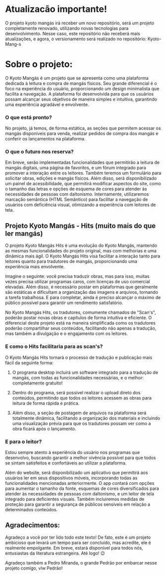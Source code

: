 # Atualizacão importante!

O projeto kyoto mangás irá receber um novo repositório, será um projeto completamente renovado, utilizando novas tecnologias para desenvolvimento.
Nesse caso, este repositório não receberá mais atualizações, e agora, o versionamento será realizado no repositório: Kyoto-Mang-s

# Sobre o projeto:
O Kyoto Mangás é um projeto que se apresenta como uma plataforma dedicada à leitura e compra de mangás físicos. Seu grande diferencial é o foco na experiência do usuário, proporcionando um design minimalista que facilita a navegação. A plataforma foi desenvolvida para que os usuários possam alcançar seus objetivos de maneira simples e intuitiva, garantindo uma experiência agradável e envolvente.

### O que está pronto?
No projeto, já temos, de forma estática, as seções que permitem acessar os mangás disponíveis para venda, realizar pedidos de compra dos mangás e conferir os lançamentos na plataforma.

### O que o futuro nos reserva?
Em breve, serão implementadas funcionalidades que permitirão a leitura de mangás digitais, uma página de favoritos, e um fórum integrado para promover a interação entre os leitores. Também teremos um formulário para solicitar obras, edições e mangás físicos. Além disso, será disponibilizado um painel de acessibilidade, que permitirá modificar aspectos do site, como o tamanho das letras e opções de esquema de cores para atender às necessidades de pessoas com daltonismo. Internamente, utilizaremos marcação semântica (HTML Semântico) para facilitar a navegação de usuários com deficiência visual, otimizando a experiência com leitores de tela.


## Projeto Kyoto Mangás - Hits (muito mais do que ler mangás)

O projeto Kyoto Mangás Hits é uma evolução do Kyoto Mangás, mantendo as mesmas funcionalidades do projeto original, mas com melhorias e uma dinâmica mais ágil. O Kyoto Mangás Hits visa facilitar a interação tanto para leitores quanto para tradutores de mangás, proporcionando uma experiência mais envolvente.

Imagine o seguinte: você precisa traduzir obras, mas para isso, muitas vezes precisa utilizar programas caros, com licenças de uso comercial elevadas. Além disso, é necessário postar em plataformas que geralmente são estáticas e dificultam a organização das imagens e arquivos, tornando a tarefa trabalhosa. E para completar, ainda é preciso alcançar o máximo de público possível para garantir um rendimento satisfatório.

No Kyoto Mangás Hits, os tradutores, comumente chamados de "Scan's", poderão postar novas obras e capítulos de forma intuitiva e eficiente. O diferencial deste projeto está na maneira simplificada como os tradutores poderão compartilhar seus conteúdos, facilitando não apenas a tradução, mas também a divulgação e o engajamento com os leitores.

### E como o Hits facilitaria para as scan's?

O Kyoto Mangás Hits tornará o processo de tradução e publicação mais fácil da seguinte forma:

1. O programa desktop incluirá um software integrado para a tradução de mangás, com todas as funcionalidades necessárias, e o melhor: completamente gratuito!

2. Dentro do programa, será possível realizar o upload direto dos conteúdos, permitindo que todos os leitores acessem as obras para leitura de forma rápida e prática.

3. Além disso, a seção de postagem de arquivos na plataforma será totalmente dinâmica, facilitando a organização dos materiais e incluindo uma visualização prévia para que os tradutores possam ver como a obra ficará após o lançamento.

### E para o leitor?
Estou sempre atento à experiência do usuário nos programas que desenvolvo, buscando garantir a melhor vivência possível para que todos se sintam satisfeitos e confortáveis ao utilizar a plataforma.

Além do website, será disponibilizado um aplicativo que permitirá aos usuários ler em seus dispositivos móveis, incorporando todas as funcionalidades mencionadas anteriormente. O app contará com opções para aumentar o tamanho da fonte, esquemas de cores diversificados para atender às necessidades de pessoas com daltonismo, e um leitor de tela integrado para deficientes visuais. Também incluiremos medidas de proteção para garantir a segurança de públicos sensíveis em relação a determinados conteúdos.

## Agradecimentos:
Agradeço a você por ter lido todo este texto! De fato, este é um projeto ambicioso que levará um tempo para ser concluído, mas acredite, ele é realmente empolgante. Em breve, estará disponível para todos nós, entusiastas da literatura estrangeira. Até logo! 😉

Agradeço também a Pedro Miranda, o grande Pedrão por embarcar nesse projeto comigo, vlw Pedrão! 
